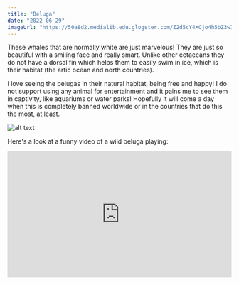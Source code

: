 ```yaml
---
title: "Beluga"
date: "2022-06-29"
imageUrl: "https://50a8d2.medialib.edu.glogster.com/Z2d5cY4XCjo4h5bZ3wI0/media/c9/c98926a216606f40bf994338382289c52fef1584/beluga-whale.jpg"
---
```


These whales that are normally white are just marvelous! They are just so beautiful with a smiling face and really smart. Unlike other cetaceans they do not have a dorsal fin which helps them to easily swim in ice, which is their habitat (the artic ocean and north countries). 

I love seeing the belugas in their natural habitat, being free and happy! I do not support using any animal for entertainment and it pains me to see them in captivity, like aquariums or water parks! Hopefully it will come a day when this is completely banned worldwide or in the countries that do this the most, at least. 

   ![alt text](https://img.huffingtonpost.com/asset/5d9a93a02100005903329adb.jpeg "Belugas in the wild")

Here's a look at a funny video of a wild beluga playing:

<div style="position: relative; padding-bottom: 56.25%; /* 16:9 */ height: 0;">
   <iframe style="position: absolute; top: 0;left: 0; width: 100%; height: 100%;" src="https://www.youtube.com/embed/NQ3sAIEg6OY" title="YouTube video player" frameborder="0" allow="accelerometer; autoplay; clipboard-write; encrypted-media; gyroscope; picture-in-picture" allowfullscreen></iframe>
</div>
